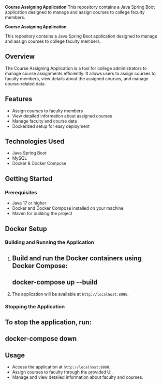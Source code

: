 **Course Assigning Application**
This repository contains a Java Spring Boot application designed to manage and assign courses to college faculty members.

**Course Assigning Application**

This repository contains a Java Spring Boot application designed to manage and assign courses to college faculty members.


## Overview
The Course Assigning Application is a tool for college administrators to manage course assignments efficiently. It allows users to assign courses to faculty members, view details about the assigned courses, and manage course-related data.

## Features
- Assign courses to faculty members
- View detailed information about assigned courses
- Manage faculty and course data
- Dockerized setup for easy deployment

## Technologies Used
- Java Spring Boot
- MySQL
- Docker & Docker Compose

## Getting Started

### Prerequisites
- Java 17 or higher
- Docker and Docker Compose installed on your machine
- Maven for building the project

## Docker Setup

### Building and Running the Application
1. Build and run the Docker containers using Docker Compose:
   --------------------------
   docker-compose up --build
   --------------------------
   
2. The application will be available at `http://localhost:8080`.

### Stopping the Application
To stop the application, run:
--------------------
docker-compose down
--------------------

## Usage
- Access the application at `http://localhost:8080`.
- Assign courses to faculty through the provided UI.
- Manage and view detailed information about faculty and courses.

